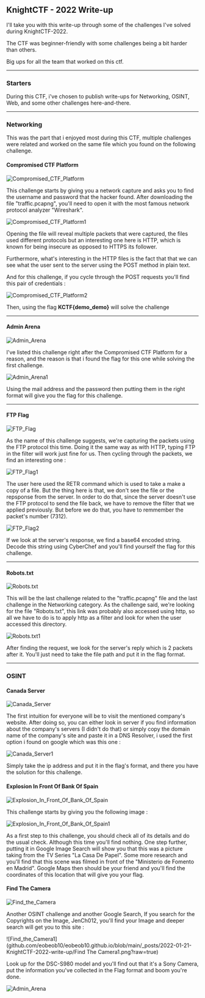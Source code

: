 ## KnightCTF - 2022 Write-up

I'll take you with this write-up through some of the challenges I've solved during KnightCTF-2022. 

The CTF was beginner-friendly with some challenges being a bit harder than others.

Big ups for all the team that worked on this ctf.

---

### Starters 

During this CTF, i've chosen to publish write-ups for Networking, OSINT, Web, and some other challenges here-and-there.

---

### Networking
This was the part that i enjoyed most during this CTF, multiple challenges were related and worked on the same file which you found on the following challenge.

#### Compromised CTF Platform

![Compromised_CTF_Platform](github.com/eobeob10/eobeob10.github.io/blob/main/_posts/2022-01-21-KnightCTF-2022-write-up/Compromised_CTF_Platform?raw=true)

This challenge starts by giving you a network capture and asks you to find the username and password that the hacker found. 
After downloading the file "traffic.pcapng", you'll need to open it with the most famous network protocol analyzer "Wireshark".

![Compromised_CTF_Platform1](github.com/eobeob10/eobeob10.github.io/blob/main/_posts/2022-01-21-KnightCTF-2022-write-up/Compromised_CTF_Platform1?raw=true)

Opening the file will reveal multiple packets that were captured, the files used different protocols but an interesting one here is HTTP, which is known for being insecure as opposed to HTTPS its follower.

Furthermore, what's interesting in the HTTP files is the fact that that we can see what the user sent to the server using the POST method in plain text. 

And for this challenge, if you cycle through the POST requests you'll find this pair of credentials : 

![Compromised_CTF_Platform2](github.com/eobeob10/eobeob10.github.io/blob/main/_posts/2022-01-21-KnightCTF-2022-write-up/Compromised_CTF_Platform2?raw=true)

Then, using the flag <b>KCTF{demo_demo}</b> will solve the challenge

---

#### Admin Arena 

![Admin_Arena](github.com/eobeob10/eobeob10.github.io/blob/main/_posts/2022-01-21-KnightCTF-2022-write-up/Admin_Arena?raw=true)

I've listed this challenge right after the Compromised CTF Platform for a reason, and the reason is that i found the flag for this one while solving the first challenge. 

![Admin_Arena1](github.com/eobeob10/eobeob10.github.io/blob/main/_posts/2022-01-21-KnightCTF-2022-write-up/Admin_Arena1?raw=true)

Using the mail address and the password then putting them in the right format will give you the flag for this challenge.

---

#### FTP Flag

![FTP_Flag](github.com/eobeob10/eobeob10.github.io/blob/main/_posts/2022-01-21-KnightCTF-2022-write-up/FTP_Flag?raw=true)

As the name of this challenge suggests, we're capturing the packets using the FTP protocol this time.
Doing it the same way as with HTTP, typing FTP in the filter will work just fine for us.
Then cycling through the packets, we find an interesting one : 

![FTP_Flag1](github.com/eobeob10/eobeob10.github.io/blob/main/_posts/2022-01-21-KnightCTF-2022-write-up/FTP_Flag1?raw=true)

The user here used the RETR command which is used to take a make a copy of a file. But the thing here is that, we don't see the file or the repsponse from the server. In order to do that, since the server doesn't use the FTP protocol to send the file back, we have to remove the filter that we applied previously. But before we do that, you have to remmember the packet's number (7312).

![FTP_Flag2](github.com/eobeob10/eobeob10.github.io/blob/main/_posts/2022-01-21-KnightCTF-2022-write-up/FTP_Flag2?raw=true)

If we look at the server's response, we find a base64 encoded string. Decode this string using CyberChef and you'll find yourself the flag for this challenge.

---

#### Robots.txt

![Robots.txt](github.com/eobeob10/eobeob10.github.io/blob/main/_posts/2022-01-21-KnightCTF-2022-write-up/Robots.txt.png?raw=true)

This will be the last challenge related to the "traffic.pcapng" file and the last challenge in the Networking category.
As the challenge said, we're looking for the file "Robots.txt", this link was probably also accessed using http, so all we have to do is to apply http as a filter and look for when the user accessed this directory.

![Robots.txt1](github.com/eobeob10/eobeob10.github.io/blob/main/_posts/2022-01-21-KnightCTF-2022-write-up/Robots.txt1.png?raw=true)

After finding the request, we look for the server's reply which is 2 packets after it. You'll just need to take the file path and put it in the flag format.

---

### OSINT

#### Canada Server 

![Canada_Server](github.com/eobeob10/eobeob10.github.io/blob/main/_posts/2022-01-21-KnightCTF-2022-write-up/Canada_Server.png?raw=true)

The first intuition for everyone will be to visit the mentioned company's website. After doing so, you can either look in server if you find information about the company's servers (I didn't do that) or simply copy the domain name of the company's site and paste it in a DNS Resolver, i used the first option i found on google which was this one : 

![Canada_Server1](github.com/eobeob10/eobeob10.github.io/blob/main/_posts/2022-01-21-KnightCTF-2022-write-up/Canada_Server1.png?raw=true)

Simply take the ip address and put it in the flag's format, and there you have the solution for this challenge.

#### Explosion In Front Of Bank Of Spain

![Explosion_In_Front_Of_Bank_Of_Spain](github.com/eobeob10/eobeob10.github.io/blob/main/_posts/2022-01-21-KnightCTF-2022-write-up/Explosion_In_Front_Of_Bank_Of_Spain.png?raw=true)

This challenge starts by giving you the following image : 

![Explosion_In_Front_Of_Bank_Of_Spain1](github.com/eobeob10/eobeob10.github.io/blob/main/_posts/2022-01-21-KnightCTF-2022-write-up/Explosion_In_Front_Of_Bank_Of_Spain1.png?raw=true)

As a first step to this challenge, you should check all of its details and do the usual check. Although this time you'll find nothing. One step further, putting it in Google Image Search will show you that this was a picture taking from the TV Series "La Casa De Papel". Some more research and you'll find that this scene was filmed in front of the "Ministerio de Fomento en Madrid". Google Maps then should be your friend and you'll find the coordinates of this location that will give you your flag.

#### Find The Camera

![Find_the_Camera](github.com/eobeob10/eobeob10.github.io/blob/main/_posts/2022-01-21-KnightCTF-2022-write-up/Find_The_Camera.png?raw=true)

Another OSINT challenge and another Google Search, If you search for the Copyrights on the Image, JenCh012, you'll find your Image and deeper search will get you to this site : 

![Find_the_Camera1](github.com/eobeob10/eobeob10.github.io/blob/main/_posts/2022-01-21-KnightCTF-2022-write-up/Find The Camera1.png?raw=true)

Look up for the DSC-S980 model and you'll find out that it's a Sony Camera, put the information you've collected in the Flag format and boom you're done.

![Admin_Arena](github.com/eobeob10/eobeob10.github.io/blob/main/_posts/2022-01-21-KnightCTF-2022-write-up/Admin_Arena.png?raw=true)